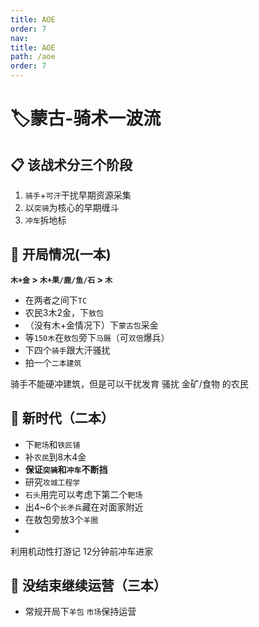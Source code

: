```yaml
---
title: AOE
order: 7
nav:
title: AOE
path: /aoe
order: 7
---
```


# 🏷蒙古-骑术一波流

## 📋 该战术分三个阶段
1. `骑手`+`可汗`干扰早期资源采集
2. 以`突骑`为核心的早期缠斗
3. `冲车`拆地标


## 🔨 开局情况(一本)
**`木+金` > `木+果/鹿/鱼/石` > `木`**
- 在两者之间下`TC`
- 农民3木2金，下`敖包`
- （没有木+金情况下）下`蒙古包`采金
- 等`150木`在`敖包`旁下`马厩`（可`双倍`爆兵）
- 下四个`骑手`跟大汗骚扰
- 拍一个`二本建筑`

<Badge>骑手不能硬冲建筑，但是可以干扰发育</Badge>
<Badge>骚扰 金矿/食物 的农民</Badge>

## 🔨 新时代（二本）
- 下`靶场`和`铁匠铺`
- 补`农民`到8木4金
- **保证`突骑`和`冲车`不断挡**
- 研究`攻城工程学`
- `石头`用完可以考虑下第二个`靶场`
- 出4~6个`长矛兵`藏在对面家附近
- 在敖包旁放3个`羊圈`
- 
<Badge>利用机动性打游记</Badge>
<Badge>12分钟前冲车进家</Badge>

## 🔨 没结束继续运营（三本）
- 常规开局下`羊包` `市场`保持运营
